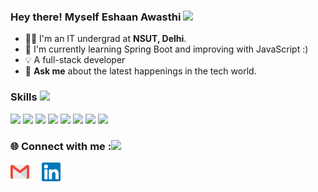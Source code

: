 ### Hey there! Myself Eshaan Awasthi <img src = "https://raw.githubusercontent.com/MartinHeinz/MartinHeinz/master/wave.gif" width = 30px>
- 👨‍🎓 I'm an IT undergrad at **NSUT, Delhi**.
- 🔭 I'm currently learning Spring Boot and improving with JavaScript :)
- 💡 A full-stack developer
- 💬 **Ask me** about the latest happenings in the tech world. 

### Skills <img src = "https://media2.giphy.com/media/QssGEmpkyEOhBCb7e1/giphy.gif?cid=ecf05e47a0n3gi1bfqntqmob8g9aid1oyj2wr3ds3mg700bl&rid=giphy.gif" width = 30px>
<p> 
<img width ='32px' src ='https://raw.githubusercontent.com/rahulbanerjee26/githubAboutMeGenerator/main/icons/java.svg'> 
<img width ='32px' src ='https://raw.githubusercontent.com/rahulbanerjee26/githubAboutMeGenerator/main/icons/javascript.svg'>
<img width ='32px' src ='https://raw.githubusercontent.com/rahulbanerjee26/githubAboutMeGenerator/main/icons/reactjs.svg'>
<img width ='32px' src ='https://raw.githubusercontent.com/rahulbanerjee26/githubAboutMeGenerator/main/icons/c.svg'>
<img width ='32px' src ='https://raw.githubusercontent.com/rahulbanerjee26/githubAboutMeGenerator/main/icons/cpp.svg'>
<img width ='32px' src ='https://raw.githubusercontent.com/rahulbanerjee26/githubAboutMeGenerator/main/icons/python.svg'>  
<img width ='32px' src ='https://raw.githubusercontent.com/rahulbanerjee26/githubAboutMeGenerator/main/icons/html.svg'> 
<img width ='32px' src ='https://raw.githubusercontent.com/rahulbanerjee26/githubProfileReadmeGenerator/main/icons/css.svg'> </p>

### 🌐 Connect with me :<img src='https://raw.githubusercontent.com/ShahriarShafin/ShahriarShafin/main/Assets/handshake.gif' width="75px">
 <a href="mailto:mailto:eshaanawasthi24@gmail.com"><img src="https://github.com/deut-erium/deut-erium/blob/master/assets/gmail.svg" width="30px" alt="mail"></a> &nbsp; &nbsp;
 <a href="https://www.linkedin.com/in/eshaan-awasthi/" target="_blank"><img src="https://github.com/deut-erium/deut-erium/blob/master/assets/linkedin.svg" width="30px" alt="LinkedIn"></a> &nbsp; &nbsp;
  

